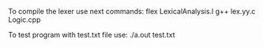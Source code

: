 To compile the lexer use next commands:
flex LexicalAnalysis.l
g++ lex.yy.c Logic.cpp

To test program with test.txt file use:
./a.out test.txt